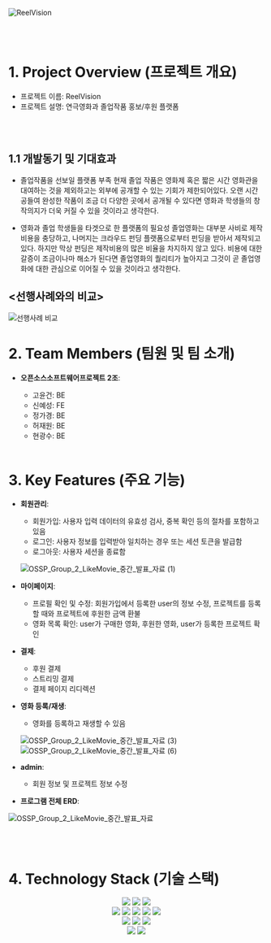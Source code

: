 ![ReelVision](https://github.com/user-attachments/assets/148ddd24-061a-4791-a571-06c624f01f31)

<br/>
<br/>

# 1. Project Overview (프로젝트 개요)

- 프로젝트 이름: ReelVision
- 프로젝트 설명: 연극영화과 졸업작품 홍보/후원 플랫폼

<br/>
<br/>

## 1.1 개발동기 및 기대효과

- 졸업작품을 선보일 플랫폼 부족
  현재 졸업 작품은 영화제 혹은 짧은 시간 영화관을 대여하는 것을 제외하고는 외부에 공개할 수 있는 기회가 제한되어있다. 오랜 시간 공들여 완성한 작품이 조금 더 다양한 곳에서 공개될 수 있다면 영화과 학생들의 창작의지가 더욱 커질 수 있을 것이라고 생각한다.

- 영화과 졸업 학생들을 타겟으로 한 플랫폼의 필요성
  졸업영화는 대부분 사비로 제작비용을 충당하고, 나머지는 크라우드 펀딩 플랫폼으로부터 펀딩을 받아서 제작되고 있다. 하지만 막상 펀딩은 제작비용의 많은 비율을 차지하지 않고 있다. 비용에 대한 갈증이 조금이나마 해소가 된다면 졸업영화의 퀄리티가 높아지고 그것이 곧 졸업영화에 대한 관심으로 이어질 수 있을 것이라고 생각한다.

## <선행사례와의 비교>
![선행사례 비교](https://github.com/user-attachments/assets/e680a2ef-a4c6-4d9e-abfb-159506b7a6e7)


# 2. Team Members (팀원 및 팀 소개)

- **오픈소스소프트웨어프로젝트 2조**:

  - 고윤건: BE
  - 신예성: FE
  - 정가경: BE
  - 허재원: BE
  - 현광수: BE
    <br/>
    <br/>

# 3. Key Features (주요 기능)

- **회원관리**:

  - 회원가입: 사용자 입력 데이터의 유효성 검사, 중복 확인 등의 절차를 포함하고 있음
  - 로그인: 사용자 정보를 입력받아 일치하는 경우 또는 세션 토큰을 발급함
  - 로그아웃: 사용자 세션을 종료함

  ![OSSP_Group_2_LikeMovie_중간_발표_자료 (1)](https://github.com/user-attachments/assets/2cea2e1e-a0b3-44d1-9e71-618d8aa29a28)

- **마이페이지**:

  - 프로필 확인 및 수정: 회원가입에서 등록한 user의 정보 수정, 프로젝트를 등록할 때와 프로젝트에 후원한 금액 환불
  - 영화 목록 확인: user가 구매한 영화, 후원한 영화, user가 등록한 프로젝트 확인

- **결제**:

  - 후원 결제
  - 스트리밍 결제
  - 결제 페이지 리디렉션

- **영화 등록/재생**:

  - 영화를 등록하고 재생할 수 있음

  ![OSSP_Group_2_LikeMovie_중간_발표_자료 (3)](https://github.com/user-attachments/assets/d70db255-fa4e-4ef2-a26b-e18f8150c567)
  ![OSSP_Group_2_LikeMovie_중간_발표_자료 (6)](https://github.com/user-attachments/assets/e966ea32-af49-4aa1-b282-0e6e5218c06a)

- **admin**:

  - 회원 정보 및 프로젝트 정보 수정

- **프로그램 전체 ERD**:

![OSSP_Group_2_LikeMovie_중간_발표_자료](https://github.com/user-attachments/assets/37ec3ea9-cb9e-4b7c-83a1-eba1644a772b)

<br/>
<br/>

# 4. Technology Stack (기술 스택)
<div align=center> 
  <img src="https://img.shields.io/badge/python-3776AB?style=for-the-badge&logo=python&logoColor=white"> 
  <img src="https://img.shields.io/badge/django-092E20?style=for-the-badge&logo=django&logoColor=white"> 
  <img src="https://img.shields.io/badge/pycharm-000000?style=for-the-badge&logo=pycharm&logoColor=white">
  <br>
  
  <img src="https://img.shields.io/badge/html5-E34F26?style=for-the-badge&logo=html5&logoColor=white"> 
  <img src="https://img.shields.io/badge/css-1572B6?style=for-the-badge&logo=css3&logoColor=white"> 
  <img src="https://img.shields.io/badge/javascript-F7DF1E?style=for-the-badge&logo=javascript&logoColor=black"> 
    <img src="https://img.shields.io/badge/vue.js-4FC08D?style=for-the-badge&logo=vue.js&logoColor=white"> 
 <img src="https://img.shields.io/badge/figma-F24E1E?style=for-the-badge&logo=figma&logoColor=white">
  <br>
  
  <img src="https://img.shields.io/badge/mongoDB-47A248?style=for-the-badge&logo=MongoDB&logoColor=white">
  <img src="https://img.shields.io/badge/mongoose-880000?style=for-the-badge&logo=mongoose&logoColor=white">
  <img src="https://img.shields.io/badge/amazone s3-569A31?style=for-the-badge&logo=amazone s3&logoColor=white">
  
  <br>
  
  <img src="https://img.shields.io/badge/github-181717?style=for-the-badge&logo=github&logoColor=white">
  <img src="https://img.shields.io/badge/git-F05032?style=for-the-badge&logo=git&logoColor=white">
  <br>
</div>

<br/>

